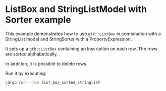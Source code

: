 # ListBox and StringListModel with Sorter example

This example demonstrates how to use `gtk::ListBox` in combination with
a StringList model and StringSorter with a PropertyExpression.

It sets up a `gtk::ListBox` containing an Inscription on each row.
The rows are sorted alphabetically.

In addition, it is possible to delete rows.

Run it by executing:

```bash
cargo run --bin list_box_sorted_stringlist
``
